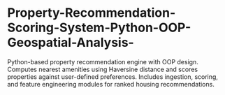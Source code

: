 # Property-Recommendation-Scoring-System-Python-OOP-Geospatial-Analysis-
Python-based property recommendation engine with OOP design. Computes nearest amenities using Haversine distance and scores properties against user-defined preferences. Includes ingestion, scoring, and feature engineering modules for ranked housing recommendations.
